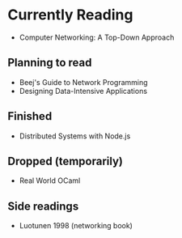 # Currently Reading
- Computer Networking: A Top-Down Approach

## Planning to read
- Beej's Guide to Network Programming
- Designing Data-Intensive Applications 

## Finished
- Distributed Systems with Node.js 

## Dropped (temporarily)
- Real World OCaml

## Side readings
* Luotunen 1998 (networking book)
